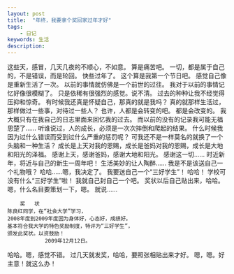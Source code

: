 ```yaml
---
layout: post
title:  "年终，我要拿个奖回家过年才好"
tags:
    - 日记
keywords: 生活
description: 
---
```

这些天，感冒，几天几夜的不顺心，不如意。
算是痛苦吧。
一切，都是属于自己的，不是错误，而是轮回。
快些过年了。
这个算是我第一个节日吧。
感觉自己像是重新生活了一次。
以前的事情就仿佛是一个前世的过往。
我对于以前的事情记忆好像很模糊了。
只是依稀有很强烈的感觉。说不清。
过去的种种让我不经觉得压抑和惊奇。
有时候我还真是怀疑自己，那真的就是我吗？
真的就那样生活过，那样做过一些事，对待过一些人？
也许，人都是会转变的吧。
都是会改变的。
我大概只有在我自己的日志里面来回忆我的过去。
而以前的没有的记录我可能无福思楚了……
听谁说过，人的成长，必须是一次次摔倒和爬起的结果。
什么时候我因为过什么错误而受到过什么严重的惩罚呢？
可我还不是一样莫名的就换了一个头脑和一种生活？
成长是上天对我的恩赐，成长是爸妈对我的恩赐，成长是大地和阳光的泽福。
感谢上天，感谢爸妈，感谢大地和阳光。
感谢这一切……
时近新年，将近与自己的新生一周年吧！
生活美妙的让人陶醉……
我是不是该送自己一个礼物哦？
哈哈……嗯，我决定了。
我要送自己一个“三好学生”！
哈哈！
学校可没有什么“三好学生”啦！
我就自己封自己一个吧。
奖状以后自己贴出来，哈哈。
嗯，什么名目要策划一下，嗯。
就说……

		奖   状
	陈良红同学，在“社会大学”学习，
	2008年度到2009年度因为身体好，心态好，成绩好。
	基本符合我大学的特色奖励制度，特评为“三好学生”，
	颁发此奖状。以资鼓励！
				2009年12月12日。

哈哈。嗯，感觉不错。
过几天就发奖，哈哈，要照张相贴出来才好。
嗯，嗯。好主意！就这么办！